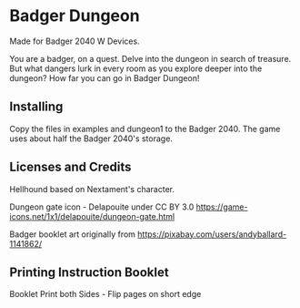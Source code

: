 # Badger Dungeon

Made for Badger 2040 W Devices.

You are a badger, on a quest. Delve into the dungeon in search of treasure. But what dangers lurk in every room as you explore deeper into the dungeon? How far you can go in Badger Dungeon!

## Installing

Copy the files in examples and dungeon1 to the Badger 2040. The game uses about half the Badger 2040's storage.

## Licenses and Credits

Hellhound based on Nextament's character.

Dungeon gate icon - Delapouite under CC BY 3.0
https://game-icons.net/1x1/delapouite/dungeon-gate.html

Badger booklet art originally from https://pixabay.com/users/andyballard-1141862/

## Printing Instruction Booklet

Booklet
Print both Sides - Flip pages on short edge
